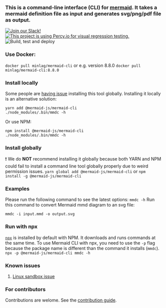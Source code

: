 ### This is a command-line interface (CLI) for [mermaid](https://mermaid-js.github.io/). It takes a mermaid definition file as input and generates svg/png/pdf file as output.

[![Join our Slack!](https://img.shields.io/static/v1?message=join%20chat&color=9cf&logo=slack&label=slack)](https://join.slack.com/t/mermaid-talk/shared_invite/enQtNzc4NDIyNzk4OTAyLWVhYjQxOTI2OTg4YmE1ZmJkY2Y4MTU3ODliYmIwOTY3NDJlYjA0YjIyZTdkMDMyZTUwOGI0NjEzYmEwODcwOTE) [![This project is using Percy.io for visual regression testing.](https://percy.io/static/images/percy-badge.svg)](https://percy.io/Mermaid/mermaid-cli) ![Build, test and deploy](https://github.com/mermaid-js/mermaid-cli/workflows/Build,%20test%20and%20deploy%20mermaid-cli%20Docker%20image/badge.svg)

### Use Docker:
```docker pull minlag/mermaid-cli``` or e.g. version 8.8.0 ```docker pull minlag/mermaid-cli:8.8.0```
### Install locally
Some people are [having issue](https://github.com/mermaidjs/mermaid.cli/issues/15) installing this tool globally. Installing it locally is an alternative solution:
```
yarn add @mermaid-js/mermaid-cli
./node_modules/.bin/mmdc -h
```
Or use NPM:
```
npm install @mermaid-js/mermaid-cli
./node_modules/.bin/mmdc -h
```
### Install globally
❗️ We do **NOT** recommend installing it globally because both YARN and NPM could fail to install a command line tool globally properly due to weird permission issues.
`yarn global add @mermaid-js/mermaid-cli` or `npm install -g @mermaid-js/mermaid-cli`
### Examples
Please run the following command to see the latest options: `mmdc -h`
Run this command to convert Mermaid mmd diagram to an svg file: 

`mmdc -i input.mmd -o output.svg`
### Run with npx
[`npx`](https://www.npmjs.com/package/npx) is installed by default with NPM. It downloads and runs commands at the same time.
To use Mermaid CLI with npx, you need to use the `-p` flag because the package name is different than the command it installs (`mmdc`).
`npx -p @mermaid-js/mermaid-cli mmdc -h`
### Known issues
1. [Linux sandbox issue](docs/linux-sandbox-issue.md)
### For contributors
Contributions are welome. See the [contribution guide](CONTRIBUTING.md).

